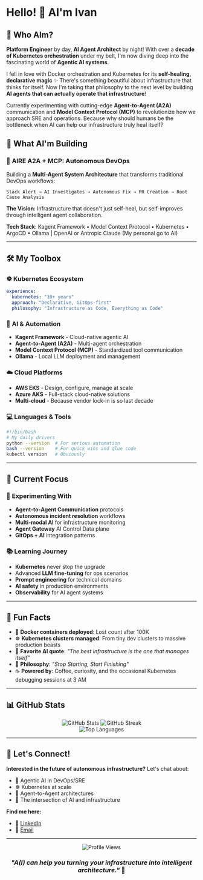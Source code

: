 # Hello! 👋 AI'm Ivan

## 🌟 Who AIm?

**Platform Engineer** by day, **AI Agent Architect** by night! With over a **decade of Kubernetes orchestration** under my belt, I'm now diving deep into the fascinating world of **Agentic AI systems**. 

I fell in love with Docker orchestration and Kubernetes for its **self-healing, declarative magic** ✨ There's something beautiful about infrastructure that thinks for itself. Now I'm taking that philosophy to the next level by building **AI agents that can actually operate that infrastructure**!

Currently experimenting with cutting-edge **Agent-to-Agent (A2A)** communication and **Model Context Protocol (MCP)** to revolutionize how we approach SRE and operations. Because why should humans be the bottleneck when AI can help our infrastructure truly heal itself?

## 🚀 What AI'm Building

### 🎯 **AIRE A2A + MCP: Autonomous DevOps**
Building a **Multi-Agent System Architecture** that transforms traditional DevOps workflows:

```
Slack Alert → AI Investigates → Autonomous Fix → PR Creation → Root Cause Analysis
```

**The Vision**: Infrastructure that doesn't just self-heal, but self-improves through intelligent agent collaboration.

**Tech Stack**: Kagent Framework • Model Context Protocol • Kubernetes • ArgoCD • Ollama | OpenAI or Antropic Claude (My personal go to AI)

---

## 🛠️ My Toolbox

### ☸️ **Kubernetes Ecosystem**
```yaml
experience:
  kubernetes: "10+ years"
  approach: "Declarative, GitOps-first"
  philosophy: "Infrastructure as Code, Everything as Code"
```

### 🤖 **AI & Automation**
- **Kagent Framework** - Cloud-native agentic AI
- **Agent-to-Agent (A2A)** - Multi-agent orchestration
- **Model Context Protocol (MCP)** - Standardized tool communication
- **Ollama** - Local LLM deployment and management

### ☁️ **Cloud Platforms**
- **AWS EKS** - Design, configure, manage at scale
- **Azure AKS** - Full-stack cloud-native solutions
- **Multi-cloud** - Because vendor lock-in is so last decade

### 💻 **Languages & Tools**
```bash
#!/bin/bash
# My daily drivers
python --version  # For serious automation
bash --version    # For quick wins and glue code
kubectl version   # Obviously
```

---

## 🎯 Current Focus

### 🔬 **Experimenting With**
- **Agent-to-Agent Communication** protocols
- **Autonomous incident resolution** workflows  
- **Multi-modal AI** for infrastructure monitoring
- **Agent Gateway** AI Control Data plane
- **GitOps + AI** integration patterns

### 📚 **Learning Journey**
- **Kubernetes** never stop the upgrade
- Advanced **LLM fine-tuning** for ops scenarios
- **Prompt engineering** for technical domains
- **AI safety** in production environments
- **Observability** for AI agent systems

---

## 🌈 Fun Facts

- 🐳 **Docker containers deployed**: Lost count after 100K
- ☸️ **Kubernetes clusters managed**: From tiny dev clusters to massive production beasts
- 🤖 **Favorite AI quote**: *"The best infrastructure is the one that manages itself"*
- 🔧 **Philosophy**: *"Stop Starting, Start Finishing"*
- ☕ **Powered by**: Coffee, curiosity, and the occasional Kubernetes debugging sessions at 3 AM

---

## 📊 GitHub Stats

<div align="center">
  <img src="https://github-readme-stats.vercel.app/api?username=motarski&show_icons=true&theme=tokyonight&hide_border=true" alt="GitHub Stats" />
  <img src="https://github-readme-streak-stats.herokuapp.com/?user=motarski&theme=tokyonight&hide_border=true" alt="GitHub Streak" />
</div>

<div align="center">
  <img src="https://github-readme-stats.vercel.app/api/top-langs/?username=motarski&layout=compact&theme=tokyonight&hide_border=true" alt="Top Languages" />
</div>

---

## 🤝 Let's Connect!

**Interested in the future of autonomous infrastructure?** Let's chat about:
- 🤖 Agentic AI in DevOps/SRE
- ☸️ Kubernetes at scale
- 🔄 Agent-to-Agent architectures
- 🚀 The intersection of AI and infrastructure

**Find me here:**
- 💼 [LinkedIn](https://linkedin.com/in/ivanthegreat)
- 📧 [Email](mailto:ivan@barjaktarov.se)

---

<div align="center">
  <img src="https://komarev.com/ghpvc/?username=motarski&color=blue&style=flat-square&label=Profile+Views" alt="Profile Views" />
</div>

<div align="center">

### *"A(I) can help you turning your infrastructure into intelligent architecture."* 🚀

</div>
